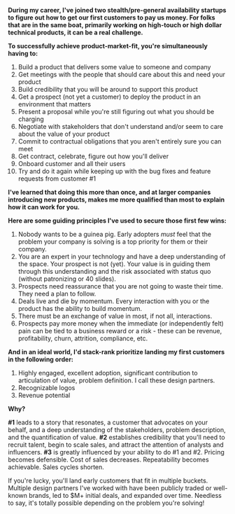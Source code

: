 **During my career, I've joined two stealth/pre-general availability startups to figure out how to get our first customers to pay us money. For folks that are in the same boat, primarily working on high-touch or high dollar technical products, it can be a real challenge.** 

**To successfully achieve product-market-fit, you're simultaneously having to:**

1. Build a product that delivers some value to someone and company
2. Get meetings with the people that should care about this and need your product
3. Build credibility that you will be around to support this product
4. Get a prospect (not yet a customer) to deploy the product in an environment that matters
5. Present a proposal while you're still figuring out what you should be charging
6. Negotiate with stakeholders that don't understand and/or seem to care about the value of your product
7. Commit to contractual obligations that you aren't entirely sure you can meet
8. Get contract, celebrate, figure out how you'll deliver
9. Onboard customer and all their users
10. Try and do it again while keeping up with the bug fixes and feature requests from customer #1

**I've learned that doing this more than once, and at larger companies introducing new products, makes me more qualified than most to explain how it can work for you.** 

**Here are some guiding principles I've used to secure those first few wins:**

1. Nobody wants to be a guinea pig. Early adopters *must* feel that the problem your company is solving is a top priority for them or their company.
2. You are an expert in your technology and have a deep understanding of the space. Your prospect is not (yet). Your value is in guiding them through this understanding and the risk associated with status quo (without patronizing or 40 slides).
3. Prospects need reassurance that you are not going to waste their time. They need a plan to follow.
3. Deals live and die by momentum. Every interaction with you or the product has the ability to build momentum.
4. There must be an exchange of value in most, if not all, interactions.
5. Prospects pay more money when the immediate (or independently felt) pain can be tied to a business reward or a risk - these can be revenue, profitability, churn, attrition, compliance, etc.

**And in an ideal world, I'd stack-rank prioritize landing my first customers in the following order:**

1. Highly engaged, excellent adoption, significant contribution to articulation of value, problem definition. I call these design partners.
2. Recognizable logos
3. Revenue potential

**Why?**

**#1** leads to a story that resonates, a customer that advocates on your behalf, and a deep understanding of the stakeholders, problem description, and the quantification of value.
**#2** establishes credibility that you'll need to recruit talent, begin to scale sales, and attract the attention of analysts and influencers.
**#3** is greatly influenced by your ability to do #1 and #2. Pricing becomes defensible. Cost of sales decreases. Repeatability becomes achievable. Sales cycles shorten.

If you're lucky, you'll land early customers that fit in multiple buckets. Multiple design partners I've worked with have been publicly traded or well-known brands, led to $M+ initial deals, and expanded over time. Needless to say, it's totally possible depending on the problem you're solving!


